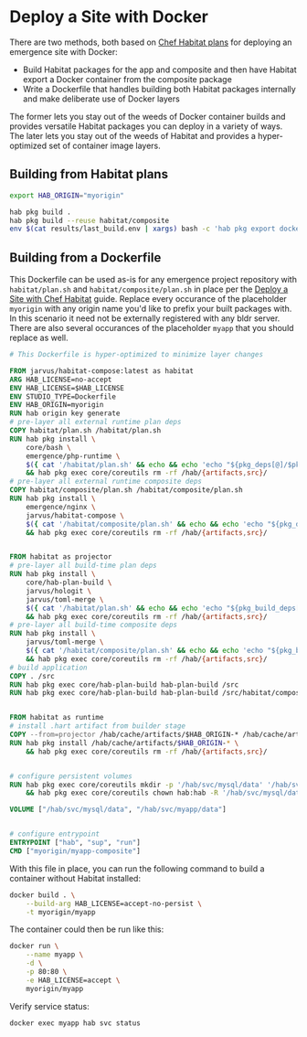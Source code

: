 # Deploy a Site with Docker

There are two methods, both based on [Chef Habitat plans](./habitat.md) for deploying an emergence site with Docker:

- Build Habitat packages for the app and composite and then have Habitat export a Docker container from the composite package
- Write a Dockerfile that handles building both Habitat packages internally and make deliberate use of Docker layers

The former lets you stay out of the weeds of Docker container builds and provides versatile Habitat packages you can deploy in a variety of ways. The later lets you stay out of the weeds of Habitat and provides a hyper-optimized set of container image layers.

## Building from Habitat plans

```bash
export HAB_ORIGIN="myorigin"

hab pkg build .
hab pkg build --reuse habitat/composite
env $(cat results/last_build.env | xargs) bash -c 'hab pkg export docker results/$pkg_artifact'
```

## Building from a Dockerfile

This Dockerfile can be used as-is for any emergence project repository with `habitat/plan.sh` and `habitat/composite/plan.sh` in place per the [Deploy a Site with Chef Habitat](./habitat.md) guide. Replace every occurance of the placeholder `myorigin` with any origin name you'd like to prefix your built packages with. In this scenario it need not be externally registered with any bldr server. There are also several occurances of the placeholder `myapp` that you should replace as well.

```Dockerfile
# This Dockerfile is hyper-optimized to minimize layer changes

FROM jarvus/habitat-compose:latest as habitat
ARG HAB_LICENSE=no-accept
ENV HAB_LICENSE=$HAB_LICENSE
ENV STUDIO_TYPE=Dockerfile
ENV HAB_ORIGIN=myorigin
RUN hab origin key generate
# pre-layer all external runtime plan deps
COPY habitat/plan.sh /habitat/plan.sh
RUN hab pkg install \
    core/bash \
    emergence/php-runtime \
    $({ cat '/habitat/plan.sh' && echo && echo 'echo "${pkg_deps[@]/$pkg_origin\/*/}"'; } | hab pkg exec core/bash bash) \
    && hab pkg exec core/coreutils rm -rf /hab/{artifacts,src}/
# pre-layer all external runtime composite deps
COPY habitat/composite/plan.sh /habitat/composite/plan.sh
RUN hab pkg install \
    emergence/nginx \
    jarvus/habitat-compose \
    $({ cat '/habitat/composite/plan.sh' && echo && echo 'echo "${pkg_deps[@]/$pkg_origin\/*/} ${composite_mysql_pkg:-core/mysql}"'; } | hab pkg exec core/bash bash) \
    && hab pkg exec core/coreutils rm -rf /hab/{artifacts,src}/


FROM habitat as projector
# pre-layer all build-time plan deps
RUN hab pkg install \
    core/hab-plan-build \
    jarvus/hologit \
    jarvus/toml-merge \
    $({ cat '/habitat/plan.sh' && echo && echo 'echo "${pkg_build_deps[@]/$pkg_origin\/*/}"'; } | hab pkg exec core/bash bash) \
    && hab pkg exec core/coreutils rm -rf /hab/{artifacts,src}/
# pre-layer all build-time composite deps
RUN hab pkg install \
    jarvus/toml-merge \
    $({ cat '/habitat/composite/plan.sh' && echo && echo 'echo "${pkg_build_deps[@]/$pkg_origin\/*/}"'; } | hab pkg exec core/bash bash) \
    && hab pkg exec core/coreutils rm -rf /hab/{artifacts,src}/
# build application
COPY . /src
RUN hab pkg exec core/hab-plan-build hab-plan-build /src
RUN hab pkg exec core/hab-plan-build hab-plan-build /src/habitat/composite


FROM habitat as runtime
# install .hart artifact from builder stage
COPY --from=projector /hab/cache/artifacts/$HAB_ORIGIN-* /hab/cache/artifacts/
RUN hab pkg install /hab/cache/artifacts/$HAB_ORIGIN-* \
    && hab pkg exec core/coreutils rm -rf /hab/{artifacts,src}/


# configure persistent volumes
RUN hab pkg exec core/coreutils mkdir -p '/hab/svc/mysql/data' '/hab/svc/myapp/data' \
    && hab pkg exec core/coreutils chown hab:hab -R '/hab/svc/mysql/data' '/hab/svc/myapp/data'

VOLUME ["/hab/svc/mysql/data", "/hab/svc/myapp/data"]


# configure entrypoint
ENTRYPOINT ["hab", "sup", "run"]
CMD ["myorigin/myapp-composite"]
```

With this file in place, you can run the following command to build a container without Habitat installed:

```bash
docker build . \
    --build-arg HAB_LICENSE=accept-no-persist \
    -t myorigin/myapp
```

The container could then be run like this:

```bash
docker run \
    --name myapp \
    -d \
    -p 80:80 \
    -e HAB_LICENSE=accept \
    myorigin/myapp
```

Verify service status:

```bash
docker exec myapp hab svc status
```
